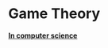 # Game Theory

[**In computer science**](https://www.analyticsvidhya.com/blog/2019/11/game-theory-ai/)

